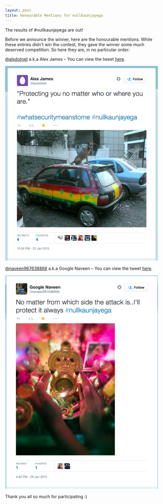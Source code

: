 ```yaml
---
layout: post
title: Honourable Mentions for nullkaunjayega
---
```


The results of #nullkaunjayega are out!

Before we announce the winner, here are the honourable mentions. While these entries didn’t win the contest, they gave the winner some much deserved competition. So here they are, in no particular order:

<!--more-->

[@alxdotnet](https://twitter.com/alxdotnet) a.k.a Alex James – You can view the tweet [here](https://twitter.com/alxdotnet/status/559251447896760320).

![nkj mention1](/images/Alex-James-nullkaunjayega.png)

[@naveen967638868](https://twitter.com/naveen967638868) a.k.a Google Naveen – You can view the tweet [here](https://twitter.com/naveen967638868/status/560394517770022912).

![nkj mention2](/images/Google-Naveen-nullkaunjayega.png)

Thank you all so much for participating  :)
